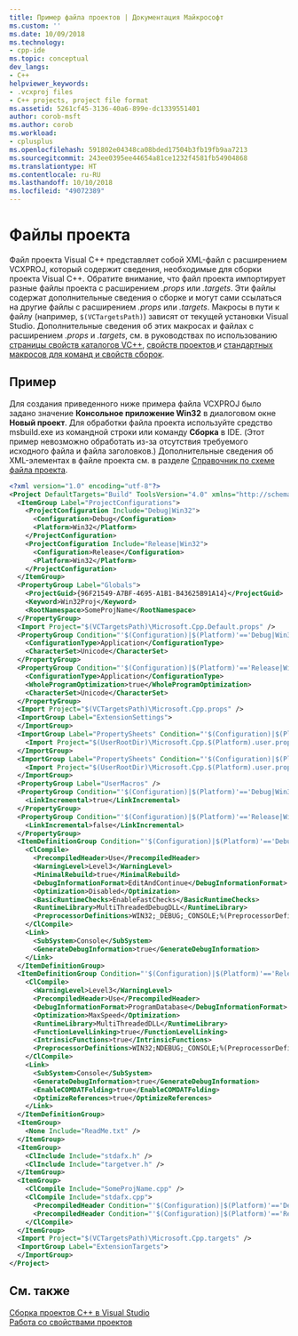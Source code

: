 ```yaml
---
title: Пример файла проектов | Документация Майкрософт
ms.custom: ''
ms.date: 10/09/2018
ms.technology:
- cpp-ide
ms.topic: conceptual
dev_langs:
- C++
helpviewer_keywords:
- .vcxproj files
- C++ projects, project file format
ms.assetid: 5261cf45-3136-40a6-899e-dc1339551401
author: corob-msft
ms.author: corob
ms.workload:
- cplusplus
ms.openlocfilehash: 591802e04348ca08bded17504b3fb19fb9aa7213
ms.sourcegitcommit: 243ee0395ee44654a81ce1232f4581fb54904868
ms.translationtype: HT
ms.contentlocale: ru-RU
ms.lasthandoff: 10/10/2018
ms.locfileid: "49072389"
---
```

# <a name="project-files"></a>Файлы проекта

Файл проекта Visual C++ представляет собой XML-файл с расширением VCXPROJ, который содержит сведения, необходимые для сборки проекта Visual C++. Обратите внимание, что файл проекта импортирует разные файлы проекта с расширением *.props* или *.targets*. Эти файлы содержат дополнительные сведения о сборке и могут сами ссылаться на другие файлы с расширением *.props* или *.targets*. Макросы в пути к файлу (например, `$(VCTargetsPath)`) зависят от текущей установки Visual Studio. Дополнительные сведения об этих макросах и файлах с расширением *.props* и *.targets*, см. в руководствах по использованию [страницы свойств каталогов VC++](vcpp-directories-property-page.md), [свойств проектов ](working-with-project-properties.md#bkmkPropertiesVersusMacros) и [стандартных макросов для команд и свойств сборок](common-macros-for-build-commands-and-properties.md).

## <a name="example"></a>Пример

Для создания приведенного ниже примера файла VCXPROJ было задано значение **Консольное приложение Win32** в диалоговом окне **Новый проект**. Для обработки файла проекта используйте средство msbuild.exe из командной строки или команду **Сборка** в IDE. (Этот пример невозможно обработать из-за отсутствия требуемого исходного файла и файла заголовков.) Дополнительные сведения об XML-элементах в файле проекта см. в разделе [Справочник по схеме файла проекта](/visualstudio/msbuild/msbuild-project-file-schema-reference).

```xml
<?xml version="1.0" encoding="utf-8"?>
<Project DefaultTargets="Build" ToolsVersion="4.0" xmlns="http://schemas.microsoft.com/developer/msbuild/2003">
  <ItemGroup Label="ProjectConfigurations">
    <ProjectConfiguration Include="Debug|Win32">
      <Configuration>Debug</Configuration>
      <Platform>Win32</Platform>
    </ProjectConfiguration>
    <ProjectConfiguration Include="Release|Win32">
      <Configuration>Release</Configuration>
      <Platform>Win32</Platform>
    </ProjectConfiguration>
  </ItemGroup>
  <PropertyGroup Label="Globals">
    <ProjectGuid>{96F21549-A7BF-4695-A1B1-B43625B91A14}</ProjectGuid>
    <Keyword>Win32Proj</Keyword>
    <RootNamespace>SomeProjName</RootNamespace>
  </PropertyGroup>
  <Import Project="$(VCTargetsPath)\Microsoft.Cpp.Default.props" />
  <PropertyGroup Condition="'$(Configuration)|$(Platform)'=='Debug|Win32'" Label="Configuration">
    <ConfigurationType>Application</ConfigurationType>
    <CharacterSet>Unicode</CharacterSet>
  </PropertyGroup>
  <PropertyGroup Condition="'$(Configuration)|$(Platform)'=='Release|Win32'" Label="Configuration">
    <ConfigurationType>Application</ConfigurationType>
    <WholeProgramOptimization>true</WholeProgramOptimization>
    <CharacterSet>Unicode</CharacterSet>
  </PropertyGroup>
  <Import Project="$(VCTargetsPath)\Microsoft.Cpp.props" />
  <ImportGroup Label="ExtensionSettings">
  </ImportGroup>
  <ImportGroup Label="PropertySheets" Condition="'$(Configuration)|$(Platform)'=='Debug|Win32'">
    <Import Project="$(UserRootDir)\Microsoft.Cpp.$(Platform).user.props" Condition="exists('$(UserRootDir)\Microsoft.Cpp.$(Platform).user.props')" Label="LocalAppDataPlatform" />
  </ImportGroup>
  <ImportGroup Label="PropertySheets" Condition="'$(Configuration)|$(Platform)'=='Release|Win32'">
    <Import Project="$(UserRootDir)\Microsoft.Cpp.$(Platform).user.props" Condition="exists('$(UserRootDir)\Microsoft.Cpp.$(Platform).user.props')" Label="LocalAppDataPlatform" />
  </ImportGroup>
  <PropertyGroup Label="UserMacros" />
  <PropertyGroup Condition="'$(Configuration)|$(Platform)'=='Debug|Win32'">
    <LinkIncremental>true</LinkIncremental>
  </PropertyGroup>
  <PropertyGroup Condition="'$(Configuration)|$(Platform)'=='Release|Win32'">
    <LinkIncremental>false</LinkIncremental>
  </PropertyGroup>
  <ItemDefinitionGroup Condition="'$(Configuration)|$(Platform)'=='Debug|Win32'">
    <ClCompile>
      <PrecompiledHeader>Use</PrecompiledHeader>
      <WarningLevel>Level3</WarningLevel>
      <MinimalRebuild>true</MinimalRebuild>
      <DebugInformationFormat>EditAndContinue</DebugInformationFormat>
      <Optimization>Disabled</Optimization>
      <BasicRuntimeChecks>EnableFastChecks</BasicRuntimeChecks>
      <RuntimeLibrary>MultiThreadedDebugDLL</RuntimeLibrary>
      <PreprocessorDefinitions>WIN32;_DEBUG;_CONSOLE;%(PreprocessorDefinitions)</PreprocessorDefinitions>
    </ClCompile>
    <Link>
      <SubSystem>Console</SubSystem>
      <GenerateDebugInformation>true</GenerateDebugInformation>
    </Link>
  </ItemDefinitionGroup>
  <ItemDefinitionGroup Condition="'$(Configuration)|$(Platform)'=='Release|Win32'">
    <ClCompile>
      <WarningLevel>Level3</WarningLevel>
      <PrecompiledHeader>Use</PrecompiledHeader>
      <DebugInformationFormat>ProgramDatabase</DebugInformationFormat>
      <Optimization>MaxSpeed</Optimization>
      <RuntimeLibrary>MultiThreadedDLL</RuntimeLibrary>
      <FunctionLevelLinking>true</FunctionLevelLinking>
      <IntrinsicFunctions>true</IntrinsicFunctions>
      <PreprocessorDefinitions>WIN32;NDEBUG;_CONSOLE;%(PreprocessorDefinitions)</PreprocessorDefinitions>
    </ClCompile>
    <Link>
      <SubSystem>Console</SubSystem>
      <GenerateDebugInformation>true</GenerateDebugInformation>
      <EnableCOMDATFolding>true</EnableCOMDATFolding>
      <OptimizeReferences>true</OptimizeReferences>
    </Link>
  </ItemDefinitionGroup>
  <ItemGroup>
    <None Include="ReadMe.txt" />
  </ItemGroup>
  <ItemGroup>
    <ClInclude Include="stdafx.h" />
    <ClInclude Include="targetver.h" />
  </ItemGroup>
  <ItemGroup>
    <ClCompile Include="SomeProjName.cpp" />
    <ClCompile Include="stdafx.cpp">
      <PrecompiledHeader Condition="'$(Configuration)|$(Platform)'=='Debug|Win32'">Create</PrecompiledHeader>
      <PrecompiledHeader Condition="'$(Configuration)|$(Platform)'=='Release|Win32'">Create</PrecompiledHeader>
    </ClCompile>
  </ItemGroup>
  <Import Project="$(VCTargetsPath)\Microsoft.Cpp.targets" />
  <ImportGroup Label="ExtensionTargets">
  </ImportGroup>
</Project>
```

## <a name="see-also"></a>См. также

[Сборка проектов C++ в Visual Studio](../ide/building-cpp-projects-in-visual-studio.md)<br>
[Работа со свойствами проектов](../ide/working-with-project-properties.md)